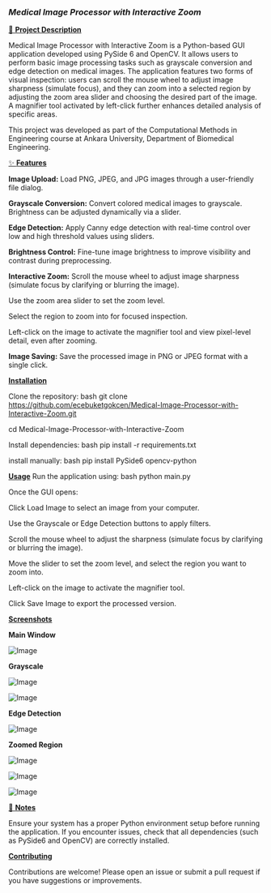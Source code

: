 ### _**Medical Image Processor with Interactive Zoom**_


[🧠 **Project Description**](url)

Medical Image Processor with Interactive Zoom is a Python-based GUI application developed using PySide 6 and OpenCV. It allows users to perform basic image processing tasks such as grayscale conversion and edge detection on medical images. The application features two forms of visual inspection: users can scroll the mouse wheel to adjust image sharpness (simulate focus), and they can zoom into a selected region by adjusting the zoom area slider and choosing the desired part of the image. A magnifier tool activated by left-click further enhances detailed analysis of specific areas.

This project was developed as part of the Computational Methods in Engineering course at Ankara University, Department of Biomedical Engineering.

[✨ **Features**](url)

**Image Upload:** Load PNG, JPEG, and JPG images through a user-friendly file dialog.  

**Grayscale Conversion:** Convert colored medical images to grayscale. Brightness can be adjusted dynamically via a slider.  

**Edge Detection:** Apply Canny edge detection with real-time control over low and high threshold values using sliders.

**Brightness Control:** Fine-tune image brightness to improve visibility and contrast during preprocessing.  

**Interactive Zoom:**  Scroll the mouse wheel to adjust image sharpness (simulate focus by clarifying or blurring the image).  

Use the zoom area slider to set the zoom level. 

Select the region to zoom into for focused inspection.  

Left-click on the image to activate the magnifier tool and view pixel-level detail, even after zooming. 

**Image Saving:** Save the processed image in PNG or JPEG format with a single click.


[**Installation**](url)

Clone the repository: bash git clone https://github.com/ecebuketgokcen/Medical-Image-Processor-with-Interactive-Zoom.git

cd Medical-Image-Processor-with-Interactive-Zoom


Install dependencies: bash pip install -r requirements.txt 

install manually: bash pip install PySide6 opencv-python


[**Usage**](url)
Run the application using: bash python main.py

Once the GUI opens:

Click Load Image to select an image from your computer.

Use the Grayscale or Edge Detection buttons to apply filters.

Scroll the mouse wheel to adjust the sharpness (simulate focus by clarifying or blurring the image).

Move the slider to set the zoom level, and select the region you want to zoom into.

Left-click on the image to activate the magnifier tool.

Click Save Image to export the processed version.




[**Screenshots**](url)

**Main Window**

![Image](https://github.com/user-attachments/assets/91ef679d-b1fa-4561-bd80-44fca1ffb628)


**Grayscale** 

![Image](https://github.com/user-attachments/assets/1f33e9e7-5163-4aab-8491-f9eb9b800b35)

![Image](https://github.com/user-attachments/assets/5c68f75b-b7be-4950-8dbe-697ee38d7b8b)


**Edge Detection**

![Image](https://github.com/user-attachments/assets/d19da331-674b-45fe-82cd-04f915c5b21f)


**Zoomed Region**

![Image](https://github.com/user-attachments/assets/1749099d-5267-4b3f-9a24-2d9ad13f8a87)

![Image](https://github.com/user-attachments/assets/ab01d866-bff2-4fb4-b8b2-ff172c413e56)

![Image](https://github.com/user-attachments/assets/1aefeeb7-e94b-41fd-9662-103d48d6ceef)



[📝 **Notes**](url)

Ensure your system has a proper Python environment setup before running the application. If you encounter issues, check that all dependencies (such as PySide6 and OpenCV) are correctly installed.


[**Contributing**](url)

Contributions are welcome! Please open an issue or submit a pull request if you have suggestions or improvements.


